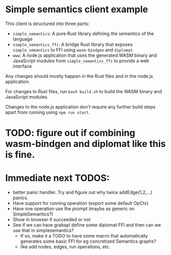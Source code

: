 # Simple semantics client example

This client is structured into three parts:
- `simple_semantics`: A pure Rust library defining the semantics of the language
- `simple_semantics_ffi`: A bridge Rust library that exposes `simple_semantics` to FFI using `wasm-bindgen` and `diplomat`
- `www`: A node.js application that uses the generated WASM binary and JavaScript modules from `simple_semantics_ffi` to provide a web interface

Any changes should mostly happen in the Rust files and in the node.js application.

For changes to Rust files, run `bash build.sh` to build the WASM binary and JavaScript modules.

Changes to the node.js application don't require any further build steps apart from running using `npm run start`.

# TODO: figure out if combining wasm-bindgen and diplomat like this is fine.


# Immediate next TODOS:
* better panic handler. Try and figure out why twice addEdge(1,2,...) panics.
* Have support for running operation (export some default OpCtx)
* Have one operation use the prompt (maybe as generic on SimpleSemantics?)
* Show in browser if succeeded or not
* See if we can have grabapl define some diplomat FFI and then can we use that in simplesemantics?
  * If so, make it a TODO to have some macro that automatically generates some basic FFI for eg concretized Semantics graphs?
  * like add nodes, edges, run operations, etc.